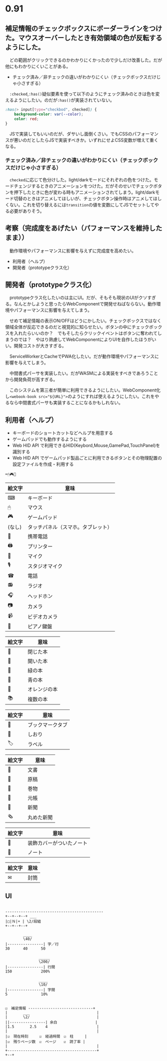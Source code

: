# 0.91 

## 補足情報のチェックボックスにボーダーラインをつけた。マウスオーバーしたとき有効領域の色が反転するようにした。

　どの範囲がクリックできるのかわかりにくかったので少しだけ改善した。だが他にもわかりにくいことがある。

* チェック済み／非チェックの違いがわかりにくい（チェックボックスだけじゃ小さすぎる）

　`:checked`,`:has()`疑似要素を使って以下のようにチェック済みのときは色を変えるようにしたい。のだが`:has()`が実装されていない。

```css
:has(> input[type="checkbod", checked]) {
    background-color: var(--color);
    color: red;
}
```

　JSで実装してもいいのだが、ダサいし面倒くさい。でもCSSのパフォーマンスが悪いのだとしたらJSで実装すべきか。いずれにせよCSS変数が増えて重くなる。

### チェック済み／非チェックの違いがわかりにくい（チェックボックスだけじゃ小さすぎる）

　`checked`に応じて色分けした。light/darkモードにそれぞれの色をつけた。モードチェンジするときのアニメーションをつけた。だがそのせいでチェックボタンを押下したときに色が変わる時もアニメーションされてしまう。light/darkモード切替のときはアニメしてほしいが、チェックボタン操作時はアニメしてほしくない。これを切り替えるには`transition`の値を変数にしてJSでセットしてやる必要がありそう。

## 考察（完成度をあげたい（パフォーマンスを維持したまま））

　動作環境やパフォーマンスに影響を与えずに完成度を高めたい。

* 利用者（ヘルプ）
* 開発者（prototypeクラス化）

## 開発者（prototypeクラス化）

　prototypeクラス化したいのは主にUI。だが、そもそも現状のUIがクソすぎる。なんとかしようと思ったらWebComponentで開発せねばならない。動作環境やパフォーマンスに影響を与えてしまう。

　せめて補足情報の表示ON/OFFはどうにかしたい。チェックボックスではなく領域全体が反応できるのだと視覚的に知らせたい。ボタンの中にチェックボックスを入れたらいいのか？　でもそしたらクリックイベントはボタンに奪われてしまうのでは？　やはり熟慮してWebComponentによりUIを自作したほうがいい。開発コストが大きすぎる。

　ServiceWorkerとCacheでPWA化したい。だが動作環境やパフォーマンスに影響を与えてしまう。

　中間書式パーサを実装したい。だがWASMによる実装をすべきであろうことから開発負荷が高すぎる。

　このシステムを第三者が簡単に利用できるようにしたい。WebComponent化し`<webook-book src="${URL}">`のようにすれば使えるようにしたい。これをやるなら中間書式パーサも実装することになるかもしれない。

## 利用者（ヘルプ）

* キーボードのショートカットなどヘルプを用意する
* ゲームパッドでも動作するようにする
* Web HID API で利用できるHID(Keybord,Mouse,GamePad,TouchPanel)を識別する
* Web HID API でゲームパッド製品ごとに利用できるボタンとその物理配置の設定ファイルを作成・利用する

```
⌨🖱🎮📱
```

絵文字|意味
------|----
⌨|キーボード
🖱|マウス
🎮|ゲームパッド
(なし)|タッチパネル（スマホ。タブレット）
📱|携帯電話
🖨|プリンター
🎤|マイク
🎙️|スタジオマイク
☎|電話
📻|ラジオ
🎧|ヘッドホン
📷|カメラ
📹|ビデオカメラ
🎹|ピアノ鍵盤

絵文字|意味
------|----
📕|閉じた本
📖|開いた本
📗|緑の本
📘|青の本
📙|オレンジの本
📚|複数の本

絵文字|意味
------|----
📑|ブックマークタブ
🔖|しおり
🏷|ラベル

絵文字|意味
------|----
📄|文書
📃|原稿
📜|巻物
📒|元帳
📰|新聞
🗞|丸めた新聞

絵文字|意味
------|----
📔|装飾カバーがついたノート
📓|ノート

絵文字|意味
------|----
✉|封筒


## UI

```

--------------------------------------------
+--+--+--+ ___
|□|Ｎ|☀ | \2/段組
+--+--+--+

        ____
        \40/
|----------------| 字／行
30      40      50

               _____
               \200/
|----------------| 行間
150             200%

               ____
               \10/
|----------------| 字間
5               10%


☑　補足情報 -----------------------------+
|       ___                              |
|       \2/                              |
||----------------| 余白                 |
|1.5       2.5    4                      |
|                                        |
|☑　現在時刻　　　☑　経過時間　☑　柱     |
|☑　残りページ数　☑　ページ　　☑　読了率 |
|                                        |
+----------------------------------------+
+--+


```

